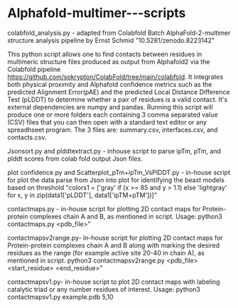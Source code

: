 # Alphafold-multimer---scripts

colabfold_analysis.py - adapted from Colabfold Batch AlphaFold-2-multimer structure analysis pipeline by Ernst Schmid "10.5281/zenodo.8223142"

This python script allows one to find contacts between residues in multimeric structure files produced as output from Alphafold2 via the Colabfold pipeline https://github.com/sokrypton/ColabFold/tree/main/colabfold. It integrates both physical proximity and Alphafold confidence metrics such as the predicted Alignment Error(pAE) and the predicted Local Distance Difference Test (pLDDT) to determine whether a pair of residues is a valid contact. It's external dependencies are numpy and pandas. Running this script will produce one or more folders each containing 3 comma separated value (CSV) files that you can then open with a standard text editor or any spreadhseet program. The 3 files are: summary.csv, interfaces.csv, and contacts.csv. 

Jsonsort.py and plddtextract.py - inhouse script to parse ipTm, pTm, and plddt scores from colab fold output Json files. 

plot confidence.py and Scatterplot_pTm+ipTm_VsPIDDT.py - in-house script for plot the data parse from Json into plot for identifying the beast models based on threshold "colors1 = ['gray' if (x >= 85 and y > 1.1) else 'lightgray' for x, y in zip(data1['pLDDT'], data1['ipTM+pTM'])]"

contactmaps.py - in-house script for plotting 2D contact maps for Protein-protein complexes chain A and B, as mentioned in script. Usage: python3 contactmaps.py <pdb_file>"

contactmapsv2range.py- in-house script for plotting 2D contact maps for Protein-protein complexes chain A and B along with marking the desired residues as the range (for example active site 20-40 in chain A), as mentioned in script. python3 contactmapsv2range.py <pdb_file> <start_residue> <end_residue>"

contactmapsv1.py- in-house script to plot 2D contact maps with labeling catalytic triad or any number residues of interest. Usage: python3 contactmapsv1.py example.pdb 5,10

